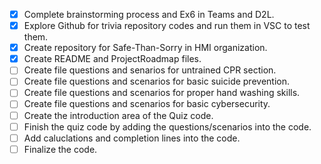 - [x] Complete brainstorming process and Ex6 in Teams and D2L.
- [x] Explore Github for trivia repository codes and run them in VSC to test them.
- [x] Create repository for Safe-Than-Sorry in HMI organization.
- [x] Create README and ProjectRoadmap files.
- [ ] Create file questions and senarios for untrained CPR section.
- [ ] Create file questions and scenarios for basic suicide prevention.
- [ ] Create file questions and scenarios for proper hand washing skills.
- [ ] Create file questions and scenarios for basic cybersecurity.
- [ ] Create the introduction area of the Quiz code.
- [ ] Finish the quiz code by adding the questions/scenarios into the code.
- [ ] Add caluclations and completion lines into the code.
- [ ] Finalize the code.
